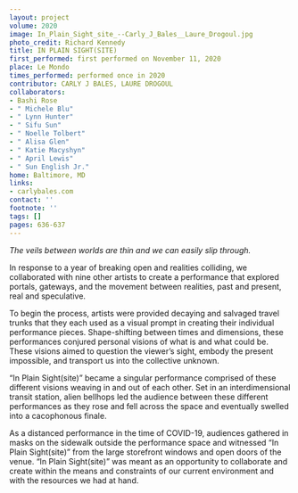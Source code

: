 ```yaml
---
layout: project
volume: 2020
image: In_Plain_Sight_site_--Carly_J_Bales__Laure_Drogoul.jpg
photo_credit: Richard Kennedy
title: IN PLAIN SIGHT(SITE)
first_performed: first performed on November 11, 2020
place: Le Mondo
times_performed: performed once in 2020
contributor: CARLY J BALES, LAURE DROGOUL
collaborators:
- Bashi Rose
- " Michele Blu"
- " Lynn Hunter"
- " Sifu Sun"
- " Noelle Tolbert"
- " Alisa Glen"
- " Katie Macyshyn"
- " April Lewis"
- " Sun English Jr."
home: Baltimore, MD
links:
- carlybales.com
contact: ''
footnote: ''
tags: []
pages: 636-637
---
```




*The veils between worlds are thin and we can easily slip through.*

In response to a year of breaking open and realities colliding, we collaborated with nine other artists to create a performance that explored portals, gateways, and the movement between realities, past and present, real and speculative.

To begin the process, artists were provided decaying and salvaged travel trunks that they each used as a visual prompt in creating their individual performance pieces. Shape-shifting between times and dimensions, these performances conjured personal visions of what is and what could be. These visions aimed to question the viewer’s sight, embody the present impossible, and transport us into the collective unknown.

“In Plain Sight(site)” became a singular performance comprised of these different visions weaving in and out of each other. Set in an interdimensional transit station, alien bellhops led the audience between these different performances as they rose and fell across the space and eventually swelled into a cacophonous finale.

As a distanced performance in the time of COVID-19, audiences gathered in masks on the sidewalk outside the performance space and witnessed “In Plain Sight(site)” from the large storefront windows and open doors of the venue. “In Plain Sight(site)” was meant as an opportunity to collaborate and create within the means and constraints of our current environment and with the resources we had at hand. 

